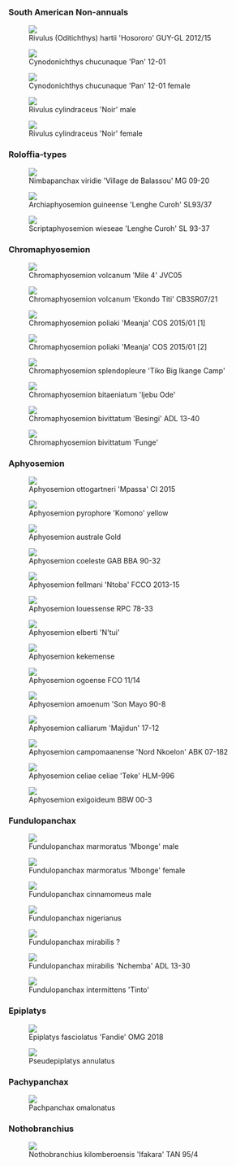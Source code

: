 ### South American Non-annuals

<figure>
  <img src="https://thekillifish.net/index_ATTACHMENTS/Anablesoides spec.aff.holmiae GUY-GL 2012:15.jpg" />
  <figcaption>Rivulus (Oditichthys) hartii 'Hosororo' GUY-GL 2012/15</figcaption>
</figure>

<figure>
  <img src="https://thekillifish.net/index_ATTACHMENTS/Cynodonichthys_chucunaque_Pan_12-01_DSC_6229.jpg" />
  <figcaption>Cynodonichthys chucunaque 'Pan' 12-01</figcaption>
</figure>

<figure>
  <img src="https://thekillifish.net/index_ATTACHMENTS/Cynodonichthys_chucunaque_Pan_12-01_DSC_6150_female.jpg" />
  <figcaption>Cynodonichthys chucunaque 'Pan' 12-01 female</figcaption>
</figure>

<figure>
  <img src="https://thekillifish.net/index_ATTACHMENTS/Rivulus_cylindraceus_noir_male.jpg" />
  <figcaption>Rivulus cylindraceus 'Noir' male</figcaption>
</figure>

<figure>
  <img src="https://thekillifish.net/index_ATTACHMENTS/Rivulus_cylindraceus_noir_female.jpg" />
  <figcaption>Rivulus cylindraceus 'Noir' female</figcaption>
</figure>

### Roloffia-types

<figure>
  <img src="https://thekillifish.net/index_ATTACHMENTS/Nimbapanchax_viridie_Village_de_Balassou_MG_09-20.png" />
  <figcaption>Nimbapanchax viridie 'Village de Balassou' MG 09-20</figcaption>
</figure>

<figure>
  <img src="https://thekillifish.net/index_ATTACHMENTS/Archiaphyosemion guineense_Lenghe_Curoh_DSC_7057.jpg" />
  <figcaption>Archiaphyosemion guineense 'Lenghe Curoh' SL93/37</figcaption>
</figure>

<figure>
  <img src="https://thekillifish.net/index_ATTACHMENTS/Scriptaphyosemion_wieseae_Lenghe_Curoh_SL_93-37_DSC_6307.jpg" />
  <figcaption>Scriptaphyosemion wieseae 'Lenghe Curoh' SL 93-37 </figcaption>
</figure>

### Chromaphyosemion

<figure>
  <img src="https://thekillifish.net/index_ATTACHMENTS/Chrom_volcanum_Mile4_2.jpg" />
  <figcaption>Chromaphyosemion volcanum 'Mile 4' JVC05</figcaption>
</figure>

<figure>
  <img src="https://thekillifish.net/index_ATTACHMENTS/Chrom_volcanum_Ekondo_Titi_6431.jpg" />
  <figcaption>Chromaphyosemion volcanum 'Ekondo Titi' CB3SR07/21</figcaption>
</figure>

<figure>
  <img src="https://thekillifish.net/index_ATTACHMENTS/Chromaphyosemion_poliaki_COS_2015__Meanja_01.png" />
  <figcaption>Chromaphyosemion poliaki 'Meanja' COS 2015/01 [1]</figcaption>
</figure>

<figure>
  <img src="https://thekillifish.net/index_ATTACHMENTS/Chromaphyosemion_poliaki_COS_2015__Meanja_07.png" />
  <figcaption>Chromaphyosemion poliaki 'Meanja' COS 2015/01 [2]</figcaption>
</figure>

<figure>
  <img src="https://thekillifish.net/index_ATTACHMENTS/Chromaphyosemion_splendopleure_Tiko_Big_Ikange_Camp.jpg" />
  <figcaption>Chromaphyosemion splendopleure 'Tiko Big Ikange Camp'</figcaption>
</figure>

<figure>
  <img src="https://thekillifish.net/index_ATTACHMENTS/bitaeniatum_full.jpg" />
  <figcaption>Chromaphyosemion bitaeniatum 'Ijebu Ode'</figcaption>
</figure>

<figure>
  <img src="https://thekillifish.net/index_ATTACHMENTS/bivittatum_besingi.jpg" />
  <figcaption>Chromaphyosemion bivittatum 'Besingi' ADL 13-40</figcaption>
</figure>

<figure>
  <img src="https://thekillifish.net/index_ATTACHMENTS/bivittatum_Funge.jpg" />
  <figcaption>Chromaphyosemion bivittatum 'Funge'</figcaption>
</figure>

### Aphyosemion

<figure>
  <img src="https://thekillifish.net/index_ATTACHMENTS/Aphyosemion_ottogartneri_CI2015_Mpassa_06.png" />
  <figcaption>Aphyosemion ottogartneri 'Mpassa' CI 2015</figcaption>
</figure>

<figure>
  <img src="https://thekillifish.net/index_ATTACHMENTS/Aphyosemion_pyrophore_komono.jpg" />
  <figcaption>Aphyosemion pyrophore 'Komono' yellow</figcaption>
</figure>

<figure>
  <img src="https://thekillifish.net/index_ATTACHMENTS/australe_10.jpeg" />
  <figcaption>Aphyosemion australe Gold</figcaption>
</figure>

<figure>
  <img src="https://thekillifish.net/index_ATTACHMENTS/coeleste_2.jpeg" />
  <figcaption>Aphyosemion coeleste GAB BBA 90-32</figcaption>
</figure>

<figure>
  <img src="https://thekillifish.net/index_ATTACHMENTS/fellmani_2.jpeg" />
  <figcaption>Aphyosemion fellmani 'Ntoba' FCCO 2013-15</figcaption>
</figure>

<figure>
  <img src="https://thekillifish.net/index_ATTACHMENTS/louessense_1.jpeg" />
  <figcaption>Aphyosemion louessense RPC 78-33</figcaption>
</figure>

<figure>
  <img src="https://thekillifish.net/index_ATTACHMENTS/Ntui_2.jpg" />
  <figcaption>Aphyosemion elberti 'N'tui'</figcaption>
</figure>

<figure>
  <img src="https://thekillifish.net/index_ATTACHMENTS/Aphyosemion_kekemense_male4.jpg" />
  <figcaption>Aphyosemion kekemense</figcaption>
</figure>

<figure>
  <img src="https://thekillifish.net/index_ATTACHMENTS/Aphyosemion_ogoense_pyrophore_FCCO_11_14_03.png" />
  <figcaption>Aphyosemion ogoense FCO 11/14</figcaption>
</figure>

<figure>
  <img src="https://thekillifish.net/index_ATTACHMENTS/Aphyosemion_amoenum_Son_Mayo_90_8_DSC_6203.jpg" />
  <figcaption>Aphyosemion amoenum 'Son Mayo 90-8</figcaption>
</figure>

<figure>
  <img src="https://thekillifish.net/index_ATTACHMENTS/Aphyosemion_calliarum_Majidun_17-12.jpeg" />
  <figcaption>Aphyosemion calliarum 'Majidun' 17-12</figcaption>
</figure>

<figure>
  <img src="https://thekillifish.net/index_ATTACHMENTS/Aphyosemion_campomaanense_Nord_Nkoleon_DSC_7080.jpg" />
  <figcaption>Aphyosemion campomaanense 'Nord Nkoelon' ABK 07-182</figcaption>
</figure>

<figure>
  <img src="https://thekillifish.net/index_ATTACHMENTS/Aphyosemion_celiae_celiae_Teke_HLM_996_DSC_6377.jpg" />
  <figcaption>Aphyosemion celiae celiae 'Teke' HLM-996</figcaption>
</figure>

<figure>
  <img src="https://thekillifish.net/index_ATTACHMENTS/Aphyosemion_exigoideum_BBW_00-3_DSC_6210.jpg" />
  <figcaption>Aphyosemion exigoideum BBW 00-3</figcaption>
</figure>

### Fundulopanchax

<figure>
  <img src="https://thekillifish.net/index_ATTACHMENTS/Fundulopanchax_marmoratus_Mbonge_male_07.png" />
  <figcaption>Fundulopanchax marmoratus 'Mbonge' male</figcaption>
</figure>

<figure>
  <img src="https://thekillifish.net/index_ATTACHMENTS/Fundulopanchax_marmoratus_Mbonge_female.png" />
  <figcaption>Fundulopanchax marmoratus 'Mbonge' female</figcaption>
</figure>

<figure>
  <img src="https://thekillifish.net/index_ATTACHMENTS/Fundulopanchax_cinnamomeus_flare.jpg" />
  <figcaption>Fundulopanchax cinnamomeus male</figcaption>
</figure>

<figure>
  <img src="https://thekillifish.net/index_ATTACHMENTS/Fundulopanchax_gardneri_nigerianus_gold.jpg" />
  <figcaption>Fundulopanchax nigerianus</figcaption>
</figure>

<figure>
  <img src="https://thekillifish.net/index_ATTACHMENTS/Fundulopanchax_traudeae.jpeg" />
  <figcaption>Fundulopanchax mirabilis ?</figcaption>
</figure>

<figure>
  <img src="https://thekillifish.net/index_ATTACHMENTS/Fundulopanchax_mirabilis_Nchemba_ADL-13_30_DSC_6181.jpg" />
  <figcaption>Fundulopanchax mirabilis 'Nchemba' ADL 13-30</figcaption>
</figure>

<figure>
  <img src="https://thekillifish.net/index_ATTACHMENTS/intermittens_tinto.jpeg" />
  <figcaption>Fundulopanchax intermittens 'Tinto'</figcaption>
</figure>

### Epiplatys

<figure>
  <img src="https://thekillifish.net/index_ATTACHMENTS/Epi_fasciolatus_Fandie_OMG_2018_DSC_6288.jpg" />
  <figcaption>Epiplatys fasciolatus 'Fandie' OMG 2018</figcaption>
</figure>

<figure>
  <img src="https://thekillifish.net/index_ATTACHMENTS/annulatus_1.jpeg" />
  <figcaption>Pseudepiplatys annulatus</figcaption>
</figure>

### Pachypanchax

<figure>
  <img src="https://thekillifish.net/index_ATTACHMENTS/Pachpanchax_omalonatus_pair1_reduced.jpeg" />
  <figcaption>Pachpanchax omalonatus</figcaption>
</figure>

### Nothobranchius

<figure>
  <img src="https://thekillifish.net/index_ATTACHMENTS/notho_kilomberensis.jpg" />
  <figcaption>Nothobranchius kilomberoensis 'Ifakara' TAN 95/4</figcaption>
</figure>
